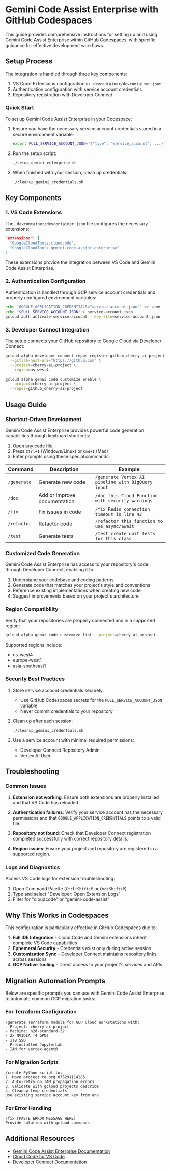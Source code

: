 # Gemini Code Assist Enterprise with GitHub Codespaces

This guide provides comprehensive instructions for setting up and using Gemini Code Assist Enterprise within GitHub Codespaces, with specific guidance for effective development workflows.

## Setup Process

The integration is handled through three key components:

1. VS Code Extensions configuration in `.devcontainer/devcontainer.json`
2. Authentication configuration with service account credentials
3. Repository registration with Developer Connect

### Quick Start

To set up Gemini Code Assist Enterprise in your Codespace:

1. Ensure you have the necessary service account credentials stored in a secure environment variable:
   ```bash
   export FULL_SERVICE_ACCOUNT_JSON='{"type": "service_account", ...}'
   ```

2. Run the setup script:
   ```bash
   ./setup_gemini_enterprise.sh
   ```

3. When finished with your session, clean up credentials:
   ```bash
   ./cleanup_gemini_credentials.sh
   ```

## Key Components

### 1. VS Code Extensions

The `.devcontainer/devcontainer.json` file configures the necessary extensions:

```json
"extensions": [
  "GoogleCloudTools.cloudcode",
  "GoogleCloudTools.gemini-code-assist-enterprise"
]
```

These extensions provide the integration between VS Code and Gemini Code Assist Enterprise.

### 2. Authentication Configuration

Authentication is handled through GCP service account credentials and properly configured environment variables:

```bash
echo 'GOOGLE_APPLICATION_CREDENTIALS="service-account.json"' >> .env
echo "$FULL_SERVICE_ACCOUNT_JSON" > service-account.json
gcloud auth activate-service-account --key-file=service-account.json
```

### 3. Developer Connect Integration

The setup connects your GitHub repository to Google Cloud via Developer Connect:

```bash
gcloud alpha developer-connect repos register github_cherry-ai-project \
  --gitlab-host-uri="https://github.com" \
  --project=cherry-ai-project \
  --region=us-west4

gcloud alpha genai code customize enable \
  --project=cherry-ai-project \
  --repos=github_cherry-ai-project
```

## Usage Guide

### Shortcut-Driven Development

Gemini Code Assist Enterprise provides powerful code generation capabilities through keyboard shortcuts:

1. Open any code file
2. Press `Ctrl+I` (Windows/Linux) or `Cmd+I` (Mac)
3. Enter prompts using these special commands:

| Command | Description | Example |
|---------|-------------|---------|
| `/generate` | Generate new code | `/generate Vertex AI pipeline with BigQuery input` |
| `/doc` | Add or improve documentation | `/doc this Cloud Function with security warnings` |
| `/fix` | Fix issues in code | `/fix Redis connection timeout in line 42` |
| `/refactor` | Refactor code | `/refactor this function to use async/await` |
| `/test` | Generate tests | `/test create unit tests for this class` |

### Customized Code Generation

Gemini Code Assist Enterprise has access to your repository's code through Developer Connect, enabling it to:

1. Understand your codebase and coding patterns
2. Generate code that matches your project's style and conventions
3. Reference existing implementations when creating new code
4. Suggest improvements based on your project's architecture

### Region Compatibility

Verify that your repositories are properly connected and in a supported region:

```bash
gcloud alpha genai code customize list --project=cherry-ai-project
```

Supported regions include:
- us-west4
- europe-west1
- asia-southeast1

### Security Best Practices

1. Store service account credentials securely:
   - Use GitHub Codespaces secrets for the `FULL_SERVICE_ACCOUNT_JSON` variable
   - Never commit credentials to your repository

2. Clean up after each session:
   ```bash
   ./cleanup_gemini_credentials.sh
   ```

3. Use a service account with minimal required permissions:
   - Developer Connect Repository Admin
   - Vertex AI User

## Troubleshooting

### Common Issues

1. **Extension not working**: Ensure both extensions are properly installed and that VS Code has reloaded.

2. **Authentication failures**: Verify your service account has the necessary permissions and that `GOOGLE_APPLICATION_CREDENTIALS` points to a valid file.

3. **Repository not found**: Check that Developer Connect registration completed successfully with correct repository details.

4. **Region issues**: Ensure your project and repository are registered in a supported region.

### Logs and Diagnostics

Access VS Code logs for extension troubleshooting:
1. Open Command Palette (`Ctrl+Shift+P` or `Cmd+Shift+P`)
2. Type and select "Developer: Open Extension Logs"
3. Filter for "cloudcode" or "gemini-code-assist"

## Why This Works in Codespaces

This configuration is particularly effective in GitHub Codespaces due to:

1. **Full IDE Integration** - Cloud Code and Gemini extensions inherit complete VS Code capabilities
2. **Ephemeral Security** - Credentials exist only during active session
3. **Customization Sync** - Developer Connect maintains repository links across sessions
4. **GCP Native Tooling** - Direct access to your project's services and APIs

## Migration Automation Prompts

Below are specific prompts you can use with Gemini Code Assist Enterprise to automate common GCP migration tasks:

### For Terraform Configuration

```
/generate Terraform module for GCP Cloud Workstations with:
- Project: cherry-ai-project
- Machine: n2d-standard-32
- 2x NVIDIA T4 GPUs
- 1TB SSD
- Preinstalled JupyterLab
- IAM for vertex-agent@
```

### For Migration Scripts

```
/create Python script to:
1. Move project to org 873291114285
2. Auto-retry on IAM propagation errors
3. Validate with gcloud projects describe
4. Cleanup temp credentials
Use existing service account key from env
```

### For Error Handling

```
/fix [PASTE ERROR MESSAGE HERE] 
Provide solution with gcloud commands
```

## Additional Resources

- [Gemini Code Assist Enterprise Documentation](https://cloud.google.com/code/docs/gemini-code-assist-enterprise)
- [Cloud Code for VS Code](https://cloud.google.com/code/docs/vscode)
- [Developer Connect Documentation](https://cloud.google.com/developer-connect/docs)
